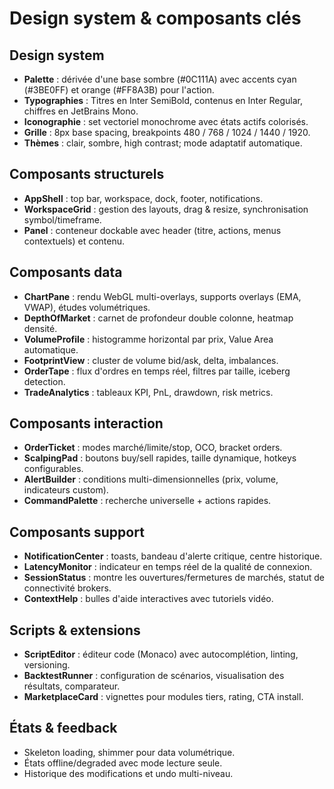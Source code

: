 # Design system & composants clés

## Design system
- **Palette** : dérivée d'une base sombre (#0C111A) avec accents cyan (#3BE0FF) et orange (#FF8A3B) pour l'action.
- **Typographies** : Titres en Inter SemiBold, contenus en Inter Regular, chiffres en JetBrains Mono.
- **Iconographie** : set vectoriel monochrome avec états actifs colorisés.
- **Grille** : 8px base spacing, breakpoints 480 / 768 / 1024 / 1440 / 1920.
- **Thèmes** : clair, sombre, high contrast; mode adaptatif automatique.

## Composants structurels
- **AppShell** : top bar, workspace, dock, footer, notifications.
- **WorkspaceGrid** : gestion des layouts, drag & resize, synchronisation symbol/timeframe.
- **Panel** : conteneur dockable avec header (titre, actions, menus contextuels) et contenu.

## Composants data
- **ChartPane** : rendu WebGL multi-overlays, supports overlays (EMA, VWAP), études volumétriques.
- **DepthOfMarket** : carnet de profondeur double colonne, heatmap densité.
- **VolumeProfile** : histogramme horizontal par prix, Value Area automatique.
- **FootprintView** : cluster de volume bid/ask, delta, imbalances.
- **OrderTape** : flux d'ordres en temps réel, filtres par taille, iceberg detection.
- **TradeAnalytics** : tableaux KPI, PnL, drawdown, risk metrics.

## Composants interaction
- **OrderTicket** : modes marché/limite/stop, OCO, bracket orders.
- **ScalpingPad** : boutons buy/sell rapides, taille dynamique, hotkeys configurables.
- **AlertBuilder** : conditions multi-dimensionnelles (prix, volume, indicateurs custom).
- **CommandPalette** : recherche universelle + actions rapides.

## Composants support
- **NotificationCenter** : toasts, bandeau d'alerte critique, centre historique.
- **LatencyMonitor** : indicateur en temps réel de la qualité de connexion.
- **SessionStatus** : montre les ouvertures/fermetures de marchés, statut de connectivité brokers.
- **ContextHelp** : bulles d'aide interactives avec tutoriels vidéo.

## Scripts & extensions
- **ScriptEditor** : éditeur code (Monaco) avec autocomplétion, linting, versioning.
- **BacktestRunner** : configuration de scénarios, visualisation des résultats, comparateur.
- **MarketplaceCard** : vignettes pour modules tiers, rating, CTA install.

## États & feedback
- Skeleton loading, shimmer pour data volumétrique.
- États offline/degraded avec mode lecture seule.
- Historique des modifications et undo multi-niveau.
